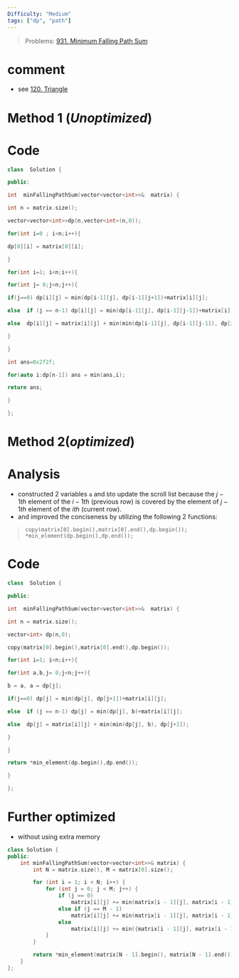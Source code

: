 ```yaml
---
Difficulty: "Medium"
tags: ["dp", "path"]
---
```

> Problems: [931. Minimum Falling Path Sum](https://leetcode.com/problems/minimum-falling-path-sum)

# comment
- see [120. Triangle](https://leetcode.com/problems/triangle/)

# Method 1 (_Unoptimized_)

# Code
```cpp
class  Solution {

public:

int  minFallingPathSum(vector<vector<int>>&  matrix) {

int n = matrix.size();

vector<vector<int>>dp(n,vector<int>(n,0));

for(int i=0 ; i<n;i++){

dp[0][i] = matrix[0][i];

}

for(int i=1; i<n;i++){

for(int j= 0;j<n;j++){

if(j==0) dp[i][j] = min(dp[i-1][j], dp[i-1][j+1])+matrix[i][j];

else  if (j == n-1) dp[i][j] = min(dp[i-1][j], dp[i-1][j-1])+matrix[i][j];

else  dp[i][j] = matrix[i][j] + min(min(dp[i-1][j], dp[i-1][j-1]), dp[i-1][j+1]);

}

}

int ans=0x2f2f;

for(auto i:dp[n-1]) ans = min(ans,i);

return ans;

}

};
```


# Method 2(_optimized_)

# Analysis
- constructed 2 variables `a` and `b`to update the scroll list because the $j-1$*th* element of the $i-1$*th* (previous row) is covered by the element of $j-1$*th* element of the $i$*th* (current row).
- and improved the conciseness by utilizing the following 2 functions:
> `copy(matrix[0].begin(),matrix[0].end(),dp.begin());`
> `*min_element(dp.begin(),dp.end());`

# Code
```cpp
class  Solution {

public:

int  minFallingPathSum(vector<vector<int>>&  matrix) {

int n = matrix.size();

vector<int> dp(n,0);

copy(matrix[0].begin(),matrix[0].end(),dp.begin());

for(int i=1; i<n;i++){

for(int a,b,j= 0;j<n;j++){

b = a, a = dp[j];

if(j==0) dp[j] = min(dp[j], dp[j+1])+matrix[i][j];

else  if (j == n-1) dp[j] = min(dp[j], b)+matrix[i][j];

else  dp[j] = matrix[i][j] + min(min(dp[j], b), dp[j+1]);

}

}

return *min_element(dp.begin(),dp.end());

}

};
```

# Further optimized
- without using extra memory

```cpp
class Solution {
public:
    int minFallingPathSum(vector<vector<int>>& matrix) {
        int N = matrix.size(), M = matrix[0].size();

        for (int i = 1; i < N; i++) {
            for (int j = 0; j < M; j++) {
                if (j == 0)
                    matrix[i][j] += min(matrix[i - 1][j], matrix[i - 1][j + 1]);
                else if (j == M - 1)
                    matrix[i][j] += min(matrix[i - 1][j], matrix[i - 1][j - 1]);
                else 
                    matrix[i][j] += min({matrix[i - 1][j], matrix[i - 1][j - 1], matrix[i - 1][j + 1]});
            }
        }

        return *min_element(matrix[N - 1].begin(), matrix[N - 1].end());
    }
};
```

